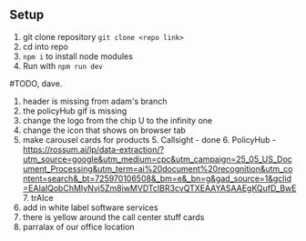 ## Setup
1. git clone repository `git clone <repo link>`
2. cd into repo
3. `npm i` to install node modules
4. Run with `npm run dev`




#TODO, dave.
1. header is missing from adam's branch
2. the policyHub gif is missing
1. change the logo from the chip U to the infinity one
2. change the icon that shows on browser tab
4. make carousel cards for products
   5. Callsight - done
   6. PolicyHub - https://rossum.ai/lp/data-extraction/?utm_source=google&utm_medium=cpc&utm_campaign=25_05_US_Document_Processing&utm_term=ai%20document%20recognition&utm_content=search&_bt=725970106508&_bm=e&_bn=g&gad_source=1&gclid=EAIaIQobChMIyNvj5Zm8iwMVDTcIBR3cvQTXEAAYASAAEgKQufD_BwE
   7. trAIce 
5. add in white label software services
7. there is yellow around the call center stuff cards
8. parralax of our office location


